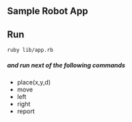 ## Sample Robot App

## Run 
`ruby lib/app.rb` 

##### and run next of the following commands 
- place(x,y,d) 
- move
- left 
- right 
- report